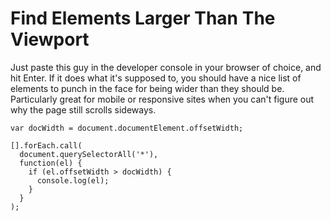 # Find Elements Larger Than The Viewport

Just paste this guy in the developer console in your browser of choice, and hit Enter. If it does what it's supposed to, you should have a nice list of elements to punch in the face for being wider than they should be. Particularly great for mobile or responsive sites when you can't figure out why the page still scrolls sideways.

~~~
var docWidth = document.documentElement.offsetWidth;

[].forEach.call(
  document.querySelectorAll('*'),
  function(el) {
    if (el.offsetWidth > docWidth) {
      console.log(el);
    }
  }
);
~~~

